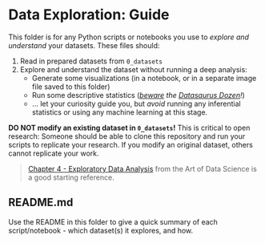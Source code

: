 # Data Exploration: Guide

This folder is for any Python scripts or notebooks you use to _explore and
understand_ your datasets. These files should:

1. Read in prepared datasets from `0_datasets`
2. Explore and understand the dataset without running a deep analysis:
   - Generate some visualizations (in a notebook, or in a separate image file
     saved to this folder)
   - Run some descriptive statistics
     (_[beware](https://www.researchgate.net/publication/316652618_Same_Stats_Different_Graphs_Generating_Datasets_with_Varied_Appearance_and_Identical_Statistics_through_Simulated_Annealing)
     the
     [Datasaurus Dozen](https://www.research.autodesk.com/publications/same-stats-different-graphs/)!_)
   - ... let your curiosity guide you, but _avoid_ running any inferential
     statistics or using any machine learning at this stage.

**DO NOT modify an existing dataset in `0_datasets`!** This is critical to open
research: Someone should be able to clone this repository and run your scripts
to replicate your research. If you modify an original dataset, others cannot
replicate your work.

> [Chapter 4 - Exploratory Data Analysis](https://bookdown.org/rdpeng/artofdatascience/exploratory-data-analysis.html)
> from the Art of Data Science is a good starting reference.

## README.md

Use the README in this folder to give a quick summary of each script/notebook -
which dataset(s) it explores, and how.
